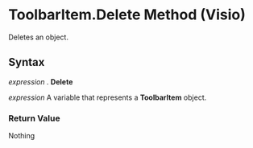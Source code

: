 
# ToolbarItem.Delete Method (Visio)

Deletes an object.


## Syntax

 _expression_ . **Delete**

 _expression_ A variable that represents a **ToolbarItem** object.


### Return Value

Nothing

